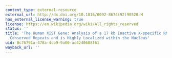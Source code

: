 ```yaml
---
content_type: external-resource
external_url: http://dx.doi.org/10.1016/0092-8674(92)90520-M
has_external_license_warning: true
license: https://en.wikipedia.org/wiki/All_rights_reserved
status: ''
title: 'The Human XIST Gene: Analysis of a 17 kb Inactive X-specific RNA that Contains
  Conserved Repeats and is Highly Localized within the Nucleus'
uid: 0c76791a-478a-4cb9-9a00-ac4240688f61
wayback_url: ''
---
```

